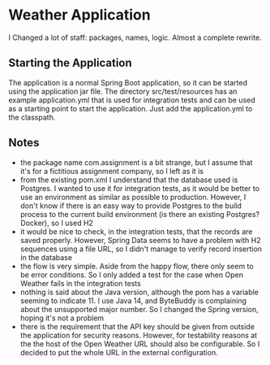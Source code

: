# Weather Application

I Changed a lot of staff: packages, names, logic. Almost a complete rewrite. 

## Starting the Application

The application is a normal Spring Boot application, so it can be started using the application jar file.
The directory src/test/resources has an example application.yml that is used for integration tests and can be used as a starting point to
start the application. Just add the application.yml to the classpath.

## Notes
- the package name com.assignment is a bit strange, but I assume that it's for a fictitious assignment company, so I left as it is
- from the existing pom.xml I understand that the database used is Postgres. I wanted to use it for integration tests, as it would be better to
use an environment as similar as possible to production. However, I don't know if there is an easy way to provide Postgres to the build process
to the current build environment (is there an existing Postgres? Docker), so I used H2
- it would be nice to check, in the integration tests, that the records are saved properly. However, Spring Data seems to have a problem with H2
sequences using a file URL, so I didn't manage to verify record insertion in the database
- the flow is very simple. Aside from the happy flow, there only seem to be error conditions. So I only added a test for the case when
Open Weather fails in the integration tests
- nothing is said about the Java version, although the pom has a variable seeming to indicate 11. I use Java 14,
and ByteBuddy is complaining about the unsupported major number. So I changed the Spring version, hoping it's not a problem
- there is the requirement that the API key should be given from outside the application for security reasons. However, for testability reasons
at the the host of the Open Weather URL should also be configurable. So I decided to put the whole URL in the external configuration.
